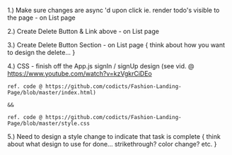 1.) Make sure changes are async 'd upon click ie. render todo's visible to the page
    - on List page

2.) Create Delete Button & Link above
    - on List page

3.) Create Delete Button Section
    - on List page
        { think about how you want to design the delete... }

4.) CSS
    - finish off the App.js signIn / signUp design (see vid. @ https://www.youtube.com/watch?v=kzVgkrCiDEo 
    
    ref. code @ https://github.com/codicts/Fashion-Landing-Page/blob/master/index.html)

    &&

    ref. code @ https://github.com/codicts/Fashion-Landing-Page/blob/master/style.css

5.) Need to design a style change to indicate that task is complete 
     { think about what design to use for done... strikethrough? color change? etc. }

